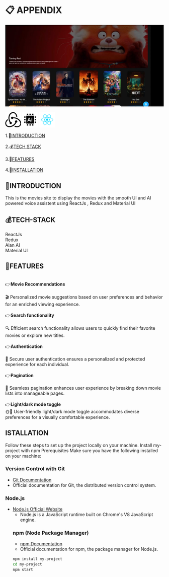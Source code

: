 # 📋 APPENDIX

![App Screenshot](public/dis.png)

<p>
  <img src="public/redux.svg" alt="Redux Logo" width="50" />
  <img src="public/ai.svg" alt="Redux Logo" width="50" />
  <img src="public/react.svg" alt="Redux Logo" width="50" />
</p>

1.🌲[INTRODUCTION](#introduction)\
\
2.💰[TECH STACK](#tech-stack)\
\
3.🏦[FEATURES](#features)\
\
4.🧾[INSTALLATION](#installation)

## 🌲INTRODUCTION

This is the movies site to display the movies with the smooth UI and AI powered voice assistent using ReactJs , Redux and Material UI

## 💰TECH-STACK

ReactJs\
Redux\
Alan AI\
Material UI

## 🏦FEATURES

\
👉**Movie Recommendations**\
\
🎬 Personalized movie suggestions based on user preferences and behavior for an enriched viewing experience.\
\
👉**Search functionality**\
\
🔍 Efficient search functionality allows users to quickly find their favorite movies or explore new titles.\
\
👉**Authentication**\
\
🔐 Secure user authentication ensures a personalized and protected experience for each individual.\
\
👉**Pagination**\
\
📑 Seamless pagination enhances user experience by breaking down movie lists into manageable pages.\
\
👉**Light/dark mode toggle**
\
🌞🌚 User-friendly light/dark mode toggle accommodates diverse preferences for a visually comfortable experience.

## ISTALLATION

Follow these steps to set up the project locally on your machine.
Install my-project with npm
Prerequisites
Make sure you have the following installed on your machine:

### Version Control with Git

- [Git Documentation](https://git-scm.com/doc)
- Official documentation for Git, the distributed version control system.

### Node.js

- [Node.js Official Website](https://nodejs.org/)
  - Node.js is a JavaScript runtime built on Chrome's V8 JavaScript engine.
  ### npm (Node Package Manager)
  - [npm Documentation](https://docs.npmjs.com/)
  - Official documentation for npm, the package manager for Node.js.
  ```bash
  npm install my-project
  cd my-project
  npm start
  ```
